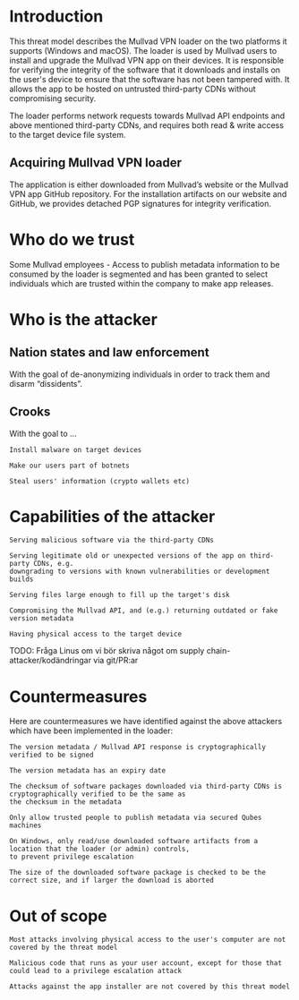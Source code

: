# Introduction

This threat model describes the Mullvad VPN loader on the two platforms it supports (Windows and macOS). The loader is used by Mullvad users to install and upgrade the Mullvad VPN app on their devices. It is responsible for verifying the integrity of the software that it downloads and installs on the user's device to ensure that the software has not been tampered with. It allows the app to be hosted on untrusted third-party CDNs without compromising security.

The loader performs network requests towards Mullvad API endpoints and above mentioned third-party CDNs, and requires both read & write access to the target device file system.

## Acquiring Mullvad VPN loader

The application is either downloaded from Mullvad’s website or the Mullvad VPN app GitHub repository. For the installation artifacts on our website and GitHub, we provides detached PGP signatures for integrity verification.

# Who do we trust

Some Mullvad employees - Access to publish metadata information to be consumed by the loader is segmented and has been granted to select individuals which are trusted within the company to make app releases.


# Who is the attacker

## Nation states and law enforcement

With the goal of de-anonymizing individuals in order to track them and disarm “dissidents”.

## Crooks

With the goal to …

    Install malware on target devices

    Make our users part of botnets

    Steal users' information (crypto wallets etc)

# Capabilities of the attacker

    Serving malicious software via the third-party CDNs

    Serving legitimate old or unexpected versions of the app on third-party CDNs, e.g.
    downgrading to versions with known vulnerabilities or development builds

    Serving files large enough to fill up the target's disk

    Compromising the Mullvad API, and (e.g.) returning outdated or fake version metadata

    Having physical access to the target device

TODO: Fråga Linus om vi bör skriva något om supply chain-attacker/kodändringar via git/PR:ar

# Countermeasures

Here are countermeasures we have identified against the above attackers which have been implemented in the loader:

    The version metadata / Mullvad API response is cryptographically verified to be signed

    The version metadata has an expiry date

    The checksum of software packages downloaded via third-party CDNs is cryptographically verified to be the same as
    the checksum in the metadata

    Only allow trusted people to publish metadata via secured Qubes machines

    On Windows, only read/use downloaded software artifacts from a location that the loader (or admin) controls,
    to prevent privilege escalation

    The size of the downloaded software package is checked to be the correct size, and if larger the download is aborted

# Out of scope

    Most attacks involving physical access to the user's computer are not covered by the threat model

    Malicious code that runs as your user account, except for those that could lead to a privilege escalation attack

    Attacks against the app installer are not covered by this threat model
